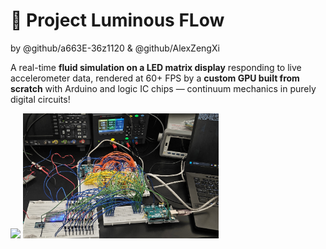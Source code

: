 # 🌊 **Project Luminous FLow**
by @github/a663E-36z1120 & @github/AlexZengXi 

A real-time **fluid simulation on a LED matrix display** responding to live accelerometer data, rendered at 60+ FPS by a **custom GPU built from scratch** with Arduino and logic IC chips — continuum mechanics in purely digital circuits!

<p float="left">
  <img src="Assets/Demo.gif" height="200" />
  <img src="Assets/Circuit.jpg" height="200" /> 
</p>
